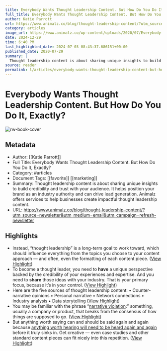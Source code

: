 ```yaml
---
title: Everybody Wants Thought Leadership Content. But How Do You Do It, Exactly?
full_title: Everybody Wants Thought Leadership Content. But How Do You Do It, Exactly?
author: Katie Parrott
url: https://www.animalz.co/blog/thought-leadership-content/?utm_source=newsletter&utm_medium=email&utm_campaign=refresh-newsletter
category: articles
image_url: https://www.animalz.co/wp-content/uploads/2020/07/Everybody-Wants-Thought-Leadership-1-1.png
date: 2024-12-29
time: 6:40 PM
last_highlighted_date: 2024-07-03 08:43:37.686151+00:00
published_date: 2020-07-29
summary: |
  Thought leadership content is about sharing unique insights to build credibility and trust with your audience. It helps position your brand as an industry authority and can drive lead generation. Animalz offers services to help businesses create impactful thought leadership content.
source: reader
permalink: l/articles/everybody-wants-thought-leadership-content-but-how-do-you-do-it-exactly
---
```

# Everybody Wants Thought Leadership Content. But How Do You Do It, Exactly?

![rw-book-cover](https://www.animalz.co/wp-content/uploads/2020/07/Everybody-Wants-Thought-Leadership-1-1.png)

## Metadata
- Author: [[Katie Parrott]]
- Full Title: Everybody Wants Thought Leadership Content. But How Do You Do It, Exactly?
- Category: #articles
- Document Tags: [[favorite]] [[marketing]] 
- Summary: Thought leadership content is about sharing unique insights to build credibility and trust with your audience. It helps position your brand as an industry authority and can drive lead generation. Animalz offers services to help businesses create impactful thought leadership content.
- URL: https://www.animalz.co/blog/thought-leadership-content/?utm_source=newsletter&utm_medium=email&utm_campaign=refresh-newsletter

## Highlights
- Instead, “thought leadership” is a long-term goal to work toward, which should influence everything from the topics you choose to your content approach — and often, even the formatting of each content piece. ([View Highlight](https://read.readwise.io/read/01j1vw0twhnqc4snt1rbtksn9v))
- To become a thought leader, you need to **have** a unique perspective backed by the credibility of your experiences and expertise. And you need to **share** those ideas with your industry. That is your primary focus, because it’s in your control. ([View Highlight](https://read.readwise.io/read/01j1vw1vms3xe2ejee70vvar3j))
- Here are the five sources of thought leadership content:
  • Counter-narrative opinions
  • Personal narrative
  • Network connections
  • Industry analysis
  • Data storytelling ([View Highlight](https://read.readwise.io/read/01j1vw3ehebmm8pwmj7qbzyckf))
- You may be familiar with the phrase “[narrative violation](https://www.nytimes.com/2019/11/26/style/narrative-violation-venture-capital-tech.html):” something, usually a company or product, that breaks from the consensus of how things are supposed to go. ([View Highlight](https://read.readwise.io/read/01j1vw42ce3kfa1xypstypxhtp))
- But anything worth saying can and should be said again and again because [anything worth hearing will need to be heard again and again](https://www.animalz.co/blog/auteur-theory/) before it truly sinks in. Get creative — even case studies and other standard content pieces can fit nicely into this repetition. ([View Highlight](https://read.readwise.io/read/01j1vw6xxzwdeam7m0mnn08j02))



